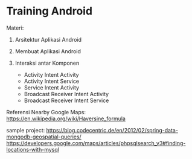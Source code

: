 # Training Android #

Materi:

1. Arsitektur Aplikasi Android
2. Membuat Aplikasi Android
3. Interaksi antar Komponen

    * Activity Intent Activity
    * Activity Intent Service
    * Service Intent Activity
    * Broadcast Receiver Intent Activity
    * Broadcast Receiver Intent Service

Referensi Nearby Google Maps:
https://en.wikipedia.org/wiki/Haversine_formula 

sample project:
https://blog.codecentric.de/en/2012/02/spring-data-mongodb-geospatial-queries/
https://developers.google.com/maps/articles/phpsqlsearch_v3#finding-locations-with-mysql
